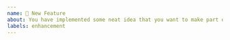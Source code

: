 ```yaml
---
name: 🎉 New Feature
about: You have implemented some neat idea that you want to make part of setup-php?
labels: enhancement
---
```


<!--
- Please target the develop branch when submitting the pull request.
-->
